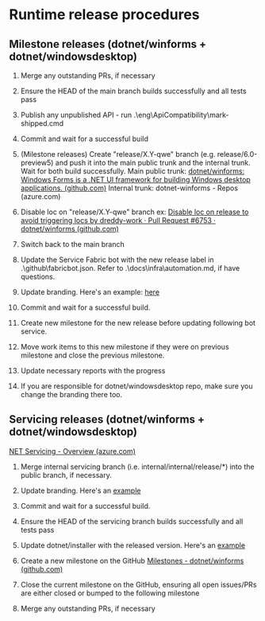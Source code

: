 # Runtime release procedures

## Milestone releases (dotnet/winforms + dotnet/windowsdesktop)

1. Merge any outstanding PRs, if necessary
2. Ensure the HEAD of the main branch builds successfully and all tests pass
3. Publish any unpublished API - run .\eng\ApiCompatibility\mark-shipped.cmd

4. Commit and wait for a successful build

5. (Milestone releases) Create "release/X.Y-qwe" branch (e.g. release/6.0-preview5) and push it into the main public trunk and the internal trunk.
Wait for both build successfully.
Main public trunk: [dotnet/winforms: Windows Forms is a .NET UI framework for building Windows desktop applications. (github.com)](https://github.com/dotnet/winforms/)
Internal trunk: dotnet-winforms - Repos (azure.com)
6. Disable loc on "release/X.Y-qwe" branch  ex: [Disable loc on release to avoid triggering locs by dreddy-work · Pull Request #6753 · dotnet/winforms (github.com)](https://github.com/dotnet/winforms/pull/6753)
7. Switch back to the main branch
8. Update the Service Fabric bot with the new release label in .\github\fabricbot.json. Refer to .\docs\infra\automation.md, if have questions.
9. Update branding.
Here's an example: [here](https://github.com/dotnet/winforms/commit/719b2112778ffd1e7ded559ea2736b4011428117)
10. Commit and wait for a successful build.

11. Create new milestone for the new release before updating following bot service.  

12. Move work items to this new milestone if they were on previous milestone and close the previous milestone.

13. Update necessary reports with the progress

14. If you are responsible for dotnet/windowsdesktop repo, make sure you change the branding there too.

## Servicing releases (dotnet/winforms + dotnet/windowsdesktop)

[NET Servicing - Overview (azure.com)](https://dev.azure.com/devdiv/DevDiv/_wiki/wikis/DevDiv.wiki/545/NET-Servicing)

1. Merge internal servicing branch (i.e. internal/internal/release/*) into the public branch, if necessary.  

2. Update branding.
Here's an [example](https://github.com/dotnet/winforms/commit/480bd703c5af93b9e23dc7435c6029d685be7097)
3. Commit and wait for a successful build.

4. Ensure the HEAD of the servicing branch builds successfully and all tests pass

5. Update dotnet/installer with the released version.
Here's an [example](https://github.com/dotnet/installer/commit/34ed90f436809631e254b9e15628cbcad7307629)

6. Create a new milestone on the GitHub
[Milestones - dotnet/winforms (github.com)](https://github.com/dotnet/winforms/milestones?direction=asc&sort=due_date)

7. Close the current milestone on the GitHub, ensuring all open issues/PRs are either closed or bumped to the following milestone

8. Merge any outstanding PRs, if necessary
